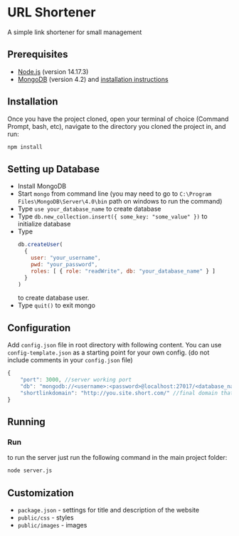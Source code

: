 # URL Shortener

A simple link shortener for small management

## Prerequisites

* [Node.js](https://nodejs.org/download/release/v14.17.3/) (version 14.17.3)
* [MongoDB](https://www.mongodb.com/download-center/community) (version 4.2) and [installation instructions](https://docs.mongodb.com/manual/administration/install-community/)

## Installation

Once you have the project cloned, open your terminal of choice (Command Prompt, bash, etc), navigate to the directory you cloned the project in, and run:

```bash
npm install
```

## Setting up Database

- Install MongoDB
- Start `mongo` from command line (you may need to go to `C:\Program Files\MongoDB\Server\4.0\bin` path on windows to run the command)
- Type `use your_database_name` to create database
- Type `db.new_collection.insert({ some_key: "some_value" })` to initialize database
- Type
  ```javascript
  db.createUser(
    {
      user: "your_username",
      pwd: "your_password",
      roles: [ { role: "readWrite", db: "your_database_name" } ]
    }
  )
  ```
  to create database user.
- Type `quit()` to exit mongo

## Configuration

Add `config.json` file in root directory with following content. You can use `config-template.json` as a starting point for your own config. (do not include comments in your `config.json` file)

```javascript
{
	"port": 3000, //server working port
	"db": "mongodb://<username>:<password>@localhost:27017/<database_name>", // use values you used when setting up database
	"shortlinkdomain": "http://you.site.short.com/" //final domain that the server will run
}
```

## Running

### Run

to run the server just run the following command in the main project folder:

```bash
node server.js
```

## Customization

- `package.json` - settings for title and description of the website
- `public/css` - styles
- `public/images` - images